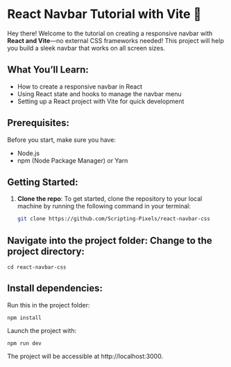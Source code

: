 # React Navbar Tutorial with Vite 🌟  

Hey there! Welcome to the tutorial on creating a responsive navbar with **React and Vite**—no external CSS frameworks needed! This project will help you build a sleek navbar that works on all screen sizes.  

## What You’ll Learn:  
- How to create a responsive navbar in React  
- Using React state and hooks to manage the navbar menu  
- Setting up a React project with Vite for quick development  

## Prerequisites:  
Before you start, make sure you have:  
- Node.js
- npm (Node Package Manager) or Yarn  

## Getting Started:  

1. **Clone the repo**:
   To get started, clone the repository to your local machine by running the following command in your terminal:
   ```bash
   git clone https://github.com/Scripting-Pixels/react-navbar-css

## Navigate into the project folder: Change to the project directory:

`cd react-navbar-css`

## Install dependencies:
Run this in the project folder:

`npm install `

Launch the project with:

`npm run dev`
  
The project will be accessible at http://localhost:3000.